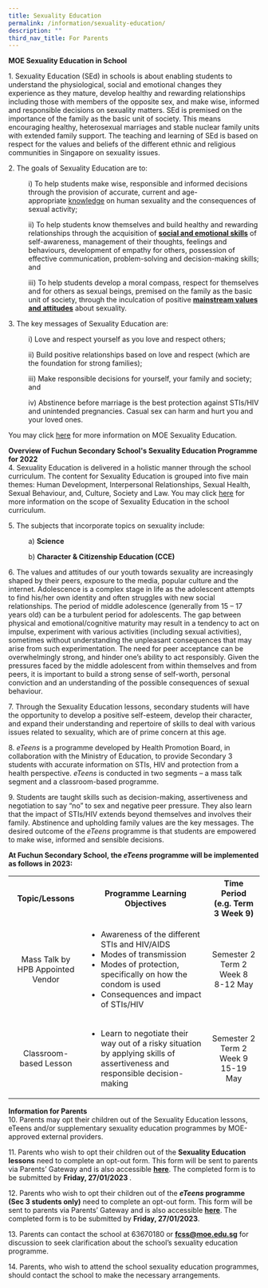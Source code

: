 ```yaml
---
title: Sexuality Education
permalink: /information/sexuality-education/
description: ""
third_nav_title: For Parents
---
```

<p><strong>MOE Sexuality Education in School</strong></p>
<p>1.&nbsp;Sexuality Education (SEd) in schools is about enabling students to understand the physiological, social and emotional changes they experience as they mature, develop healthy and rewarding relationships including those with members of the opposite sex, and make wise, informed and responsible decisions on sexuality matters. SEd is premised on the importance of the family as the basic unit of society. This means encouraging healthy, heterosexual marriages and stable nuclear family units with extended family support. The teaching and learning of SEd is based on respect for the values and beliefs of the different ethnic and religious communities in Singapore on sexuality issues.</p>
<p>2. The goals of Sexuality Education are to:</p>
<p style="padding-left: 40px;">i) To help students make wise, responsible and informed decisions through the provision of accurate, current and age-appropriate&nbsp;<u>knowledge</u>&nbsp;on human sexuality and the consequences of sexual activity;&nbsp;</p>
<p style="padding-left: 40px;">ii) To help students know themselves and build healthy and rewarding relationships through the acquisition of&nbsp;<u><strong>social and emotional skills</strong></u>&nbsp;of self-awareness, management of their thoughts, feelings and behaviours, development of empathy for others, possession of effective communication, problem-solving and decision-making skills; and</p>
<p style="padding-left: 40px;">iii) To help students develop a moral compass, respect for themselves and for others as sexual beings, premised on the family as the basic unit of society, through the inculcation of positive&nbsp;<strong><u>mainstream values and attitudes</u></strong>&nbsp;about sexuality.</p>
<p>3. The key messages of Sexuality Education are:</p>
<p style="padding-left: 40px;">i) Love and respect yourself as you love and respect others;</p>
<p style="padding-left: 40px;">ii) Build positive relationships based on love and respect (which are the foundation for strong families);</p>
<p style="padding-left: 40px;">iii) Make responsible decisions for yourself, your family and society; and</p>
<p style="padding-left: 40px;">iv) Abstinence before marriage is the best protection against STIs/HIV and unintended pregnancies. Casual sex can harm and hurt you and your loved ones.</p>
<p>You may click&nbsp;<a href="https://www.moe.gov.sg/programmes/sexuality-education" target="">here</a>&nbsp;for more information on MOE Sexuality Education.</p>
<p><strong>Overview of Fuchun Secondary School's Sexuality Education Programme for 2022<br /></strong>4.&nbsp;Sexuality Education is delivered in a holistic manner through the school curriculum. The content for Sexuality Education is grouped into five main themes: Human Development, Interpersonal Relationships, Sexual Health, Sexual Behaviour, and, Culture, Society and Law. You may click&nbsp;<a href="https://www.moe.gov.sg/programmes/sexuality-education/scope-and-teaching-approach" target="">here</a>&nbsp;for more information on the scope of Sexuality Education in the school curriculum.</p>
<p>5. The subjects that incorporate topics on sexuality include:</p>
<p style="padding-left: 40px;">a)&nbsp;<strong>Science</strong></p>
<p style="padding-left: 40px;">b) <strong>Character &amp; Citizenship Education (CCE)</strong></p>
<p>6. The values and attitudes of our youth towards sexuality are increasingly shaped by their peers, exposure to the media, popular culture and the internet. Adolescence is a complex stage in life as the adolescent attempts to find his/her own identity and often struggles with new social relationships. The period of middle adolescence (generally from 15 &ndash; 17 years old) can be a turbulent period for adolescents. The gap between physical and emotional/cognitive maturity may result in a tendency to act on impulse, experiment with various activities (including sexual activities), sometimes without understanding the unpleasant consequences that may arise from such experimentation. The need for peer acceptance can be overwhelmingly strong, and hinder one&rsquo;s ability to act responsibly. Given the pressures faced by the middle adolescent from within themselves and from peers, it is important to build a strong sense of self-worth, personal conviction and an understanding of the possible consequences of sexual behaviour.</p>
<p>7.&nbsp;Through the Sexuality Education lessons, secondary students will have the opportunity to develop a positive self-esteem, develop their character, and expand their understanding and repertoire of skills to deal with various issues related to sexuality, which are of prime concern at this age.</p>
<p>8.&nbsp;<em>eTeens</em>&nbsp;is a programme developed by Health Promotion Board, in collaboration with the Ministry of Education, to provide Secondary 3 students with accurate information on STIs, HIV and protection from a health perspective.&nbsp;<em>eTeens</em>&nbsp;is conducted in two segments &ndash; a mass talk segment and a classroom-based programme.</p>
<p>9.&nbsp;Students are taught skills such as decision-making, assertiveness and negotiation to say &ldquo;no&rdquo; to sex and negative peer pressure. They also learn that the impact of STIs/HIV extends beyond themselves and involves their family. Abstinence and upholding family values are the key messages. The desired outcome of the&nbsp;<em>eTeens</em>&nbsp;programme is that students are empowered to make wise, informed and sensible decisions.</p>
<p><strong>At&nbsp;Fuchun Secondary School,&nbsp;the&nbsp;<em>eTeens</em>&nbsp;programme will be implemented as follows in 2023:</strong></p>
<div>
<table>
<tbody>
<tr>
<th style="width: 166.266px; text-align: center;">Topic/Lessons</th>
<th style="width: 384.828px; text-align: center;">Programme Learning Objectives</th>
<th style="width: 113.906px; text-align: center;">Time Period<br />(e.g. Term 3 Week 9)</th>
</tr>
<tr>
<td style="width: 166.266px; text-align: center;">Mass Talk by HPB Appointed Vendor</td>
<td style="width: 384.828px;">
<ul>
<li>Awareness of the different STIs and HIV/AIDS</li>
<li>Modes of transmission</li>
<li>Modes of protection, specifically on how the condom is used</li>
<li>Consequences and impact of STIs/HIV</li>
</ul>
</td>
<td style="width: 113.906px; text-align: center;">Semester 2 Term 2 Week 8<br />8-12 May</td>
</tr>
<tr>
<td style="width: 166.266px; text-align: center;">Classroom-based Lesson</td>
<td style="width: 384.828px;">
<ul>
<li>Learn to negotiate their way out of a risky situation by applying skills of assertiveness and responsible decision-making</li>
</ul>
</td>
<td style="width: 113.906px; text-align: center;">Semester 2 Term 2 Week 9<br />15-19 May</td>
</tr>
</tbody>
</table>
</div>
<p><strong>Information for Parents<br /></strong>10.&nbsp;Parents may opt their children out of the Sexuality Education lessons, eTeens and/or supplementary sexuality&nbsp;education programmes by MOE-approved external providers.&nbsp;</p>
<p>11.&nbsp;Parents who wish to opt their children out of the&nbsp;<strong>Sexuality Education lessons</strong>&nbsp;need to complete an opt-out form. This form will be sent to parents via Parents&rsquo; Gateway and is also accessible&nbsp;<a href="https://form.gov.sg/63c02be48de09700128471bd" target="_blank" rel="noopener"><strong><u>here</u></strong></a>. The completed form is to be submitted by&nbsp;<strong>Friday, 27/01/2023 </strong>.</p>
<p>12.&nbsp;Parents who wish to opt their children out of the&nbsp;<strong><em>eTeens&nbsp;</em>programme (Sec 3 students only)</strong>&nbsp;need to complete an opt-out form. This form will be sent to parents via Parents&rsquo; Gateway and is also accessible&nbsp;<a href="https://form.gov.sg/63c02da0dd51570011aa4405" target="_blank" rel="noopener"><strong><u>here</u></strong></a>. The completed form is to be submitted by&nbsp;<strong>Friday, 27/01/2023</strong>.</p>
<p>13.&nbsp;Parents can contact the school at 63670180 or&nbsp;<a href="mailto:fcss@moe.edu.sg" target=""><strong><u>fcss@moe.edu.sg</u></strong></a>&nbsp;for discussion to seek clarification about the school&rsquo;s sexuality education programme.</p>
<p>14.&nbsp;Parents, who wish to attend the school sexuality education programmes, should contact the school to make the necessary arrangements.</p>